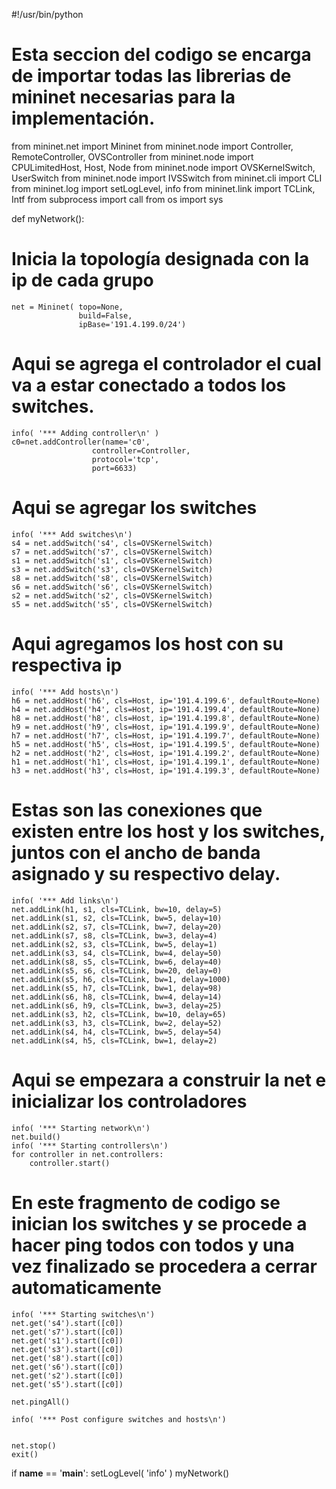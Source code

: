 #!/usr/bin/python
# Esta seccion del codigo se encarga de importar todas las librerias de mininet necesarias para la implementación.

from mininet.net import Mininet
from mininet.node import Controller, RemoteController, OVSController
from mininet.node import CPULimitedHost, Host, Node
from mininet.node import OVSKernelSwitch, UserSwitch
from mininet.node import IVSSwitch
from mininet.cli import CLI
from mininet.log import setLogLevel, info
from mininet.link import TCLink, Intf
from subprocess import call
from os import sys

def myNetwork():
# Inicia la topología designada con la ip de cada grupo
    net = Mininet( topo=None,
                   build=False,
                   ipBase='191.4.199.0/24')
# Aqui se agrega el controlador el cual va a estar conectado a todos los switches.

    info( '*** Adding controller\n' )
    c0=net.addController(name='c0',
                      controller=Controller,
                      protocol='tcp',
                      port=6633)

# Aqui se agregar los switches

    info( '*** Add switches\n')
    s4 = net.addSwitch('s4', cls=OVSKernelSwitch)
    s7 = net.addSwitch('s7', cls=OVSKernelSwitch)
    s1 = net.addSwitch('s1', cls=OVSKernelSwitch)
    s3 = net.addSwitch('s3', cls=OVSKernelSwitch)
    s8 = net.addSwitch('s8', cls=OVSKernelSwitch)
    s6 = net.addSwitch('s6', cls=OVSKernelSwitch)
    s2 = net.addSwitch('s2', cls=OVSKernelSwitch)
    s5 = net.addSwitch('s5', cls=OVSKernelSwitch)

# Aqui agregamos los host con su respectiva ip 

    info( '*** Add hosts\n')
    h6 = net.addHost('h6', cls=Host, ip='191.4.199.6', defaultRoute=None)
    h4 = net.addHost('h4', cls=Host, ip='191.4.199.4', defaultRoute=None)
    h8 = net.addHost('h8', cls=Host, ip='191.4.199.8', defaultRoute=None)
    h9 = net.addHost('h9', cls=Host, ip='191.4.199.9', defaultRoute=None)
    h7 = net.addHost('h7', cls=Host, ip='191.4.199.7', defaultRoute=None)
    h5 = net.addHost('h5', cls=Host, ip='191.4.199.5', defaultRoute=None)
    h2 = net.addHost('h2', cls=Host, ip='191.4.199.2', defaultRoute=None)
    h1 = net.addHost('h1', cls=Host, ip='191.4.199.1', defaultRoute=None)
    h3 = net.addHost('h3', cls=Host, ip='191.4.199.3', defaultRoute=None)

# Estas son las conexiones que existen entre los host y los switches, juntos con el ancho de banda asignado y su respectivo delay.

    info( '*** Add links\n')
    net.addLink(h1, s1, cls=TCLink, bw=10, delay=5)
    net.addLink(s1, s2, cls=TCLink, bw=5, delay=10)
    net.addLink(s2, s7, cls=TCLink, bw=7, delay=20)
    net.addLink(s7, s8, cls=TCLink, bw=3, delay=4)
    net.addLink(s2, s3, cls=TCLink, bw=5, delay=1)
    net.addLink(s3, s4, cls=TCLink, bw=4, delay=50)
    net.addLink(s8, s5, cls=TCLink, bw=6, delay=40)
    net.addLink(s5, s6, cls=TCLink, bw=20, delay=0)
    net.addLink(s5, h6, cls=TCLink, bw=1, delay=1000)
    net.addLink(s5, h7, cls=TCLink, bw=1, delay=98)
    net.addLink(s6, h8, cls=TCLink, bw=4, delay=14)
    net.addLink(s6, h9, cls=TCLink, bw=3, delay=25)
    net.addLink(s3, h2, cls=TCLink, bw=10, delay=65)
    net.addLink(s3, h3, cls=TCLink, bw=2, delay=52)
    net.addLink(s4, h4, cls=TCLink, bw=5, delay=54)
    net.addLink(s4, h5, cls=TCLink, bw=1, delay=2)

# Aqui se empezara a construir la net e inicializar los controladores

    info( '*** Starting network\n')
    net.build()
    info( '*** Starting controllers\n')
    for controller in net.controllers:
        controller.start()

# En este fragmento de codigo se inician los switches y se procede a hacer ping todos con todos y una vez finalizado se procedera a cerrar automaticamente

    info( '*** Starting switches\n')
    net.get('s4').start([c0])
    net.get('s7').start([c0])
    net.get('s1').start([c0])
    net.get('s3').start([c0])
    net.get('s8').start([c0])
    net.get('s6').start([c0])
    net.get('s2').start([c0])
    net.get('s5').start([c0])

    net.pingAll()

    info( '*** Post configure switches and hosts\n')


    net.stop()
    exit()
    	
	
if __name__ == '__main__':
    setLogLevel( 'info' )
    myNetwork()



